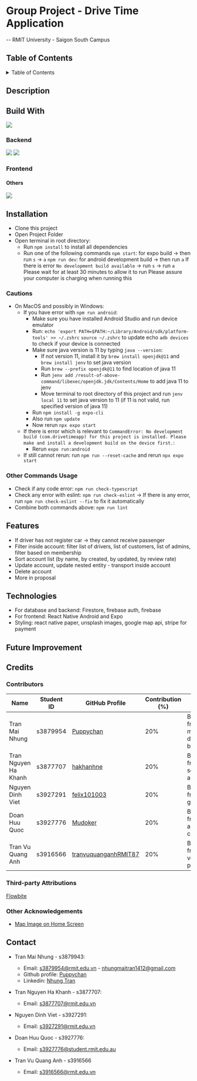 # Group Project - Drive Time Application

-- RMIT University - Saigon South Campus

## Table of Contents

<details>
    <summary>Table of Contents</summary>
  <ol>
    <li>
      <a href="#description">Description</a>
    </li>
    <li><a href="#built-with">Built With</a></li>
    <li>
      <a href="#installation">Installation</a>
      <ul>
        <li><a href="#prerequisites">Prerequisites</a></li>
        <li><a href="#installation">Installation</a></li>
      </ul>
    </li>
    <li><a href="#features">Features</a></li>
    <li>
      <a href="#credits">Credits</a>
      <ul>
        <li><a href="#contributors">Contributors</a></li>
        <li><a href="#third-party-attributions">Third-party Attributions</a></li>
        <li><a href="#other-acknowledgements">Other Acknowledgements</a></li>
      </ul>
    </li>
    <li><a href="#contact">Contact</a></li>
  </ol>
</details>

## Description

## Build With

![](https://img.shields.io/badge/React_Native-20232A?style=for-the-badge&logo=react&logoColor=61DAFB)

### Backend

![](https://img.shields.io/badge/firebase-ffca28?style=for-the-badge&logo=firebase&logoColor=black)
![](https://img.shields.io/badge/Google_Cloud-4285F4?style=for-the-badge&logo=google-cloud&logoColor=white)

### Frontend

#### Others

![](https://img.shields.io/badge/Font_Awesome-339AF0?style=for-the-badge&logo=fontawesome&logoColor=white)

## Installation

- Clone this project
- Open Project Folder
- Open terminal in root directory:
  - Run `npm install` to install all dependencies
  - Run one of the following commands
    `npm start`: for expo build -> then run `s` -> `a`
    `npm run dev`: for android development build -> then run `a`
    If there is error `No development build available` -> run `s` -> run `a`
    Please wait for at least 30 minutes to allow it to run
    Please assure your computer is charging when running this
### Cautions

- On MacOS and possibly in Windows:
  - If you have error with `npm run android`:
    - Make sure you have installed Android Studio and run device emulator
    - Run:
      `echo 'export PATH=$PATH:~/Library/Android/sdk/platform-tools' >> ~/.zshrc`
      `source ~/.zshrc` to update echo
      `adb devices` to check if your device is connected
    - Make sure java version is 11 by typing `java --version`:
      - If not version 11, install it by `brew install openjdk@11` and `brew install jenv` to set java version
      - Run `brew --prefix openjdk@11` to find location of java 11
      - Run `jenv add /result-of-above-command/libexec/openjdk.jdk/Contents/Home` to add java 11 to jenv
      - Move terminal to root directory of this project and run `jenv local 11` to set java version to 11 (if 11 is not valid, run specified version of java 11)
    - Run `npm install -g expo-cli`
    - Also run `npm update`
    - Now rerun `npx expo start`
  - If there is error which is relevant to `CommandError: No development build (com.drivetimeapp) for this project is installed. Please make and install a development build on the device first.`:
    - Rerun `expo run:android`
  - If still cannot rerun: run `npm run --reset-cache` and rerun `npx expo start`

### Other Commands Usage

- Check if any code error: `npm run check-typescript`
- Check any error with eslint: `npm run check-eslint`
  -> If there is any error, run `npm run check-eslint --fix` to fix it automatically
- Combine both commands above: `npm run lint`

## Features
- If driver has not register car -> they cannot receive passenger
- Filter inside account: filter list of drivers, list of customers, list of admins, filter based on membership
- Sort account list (by name, by created, by updated, by review rate)
- Update account, update nested entity - transport inside account
- Delete account
- More in proposal

## Technologies
- For database and backend: Firestore, firebase auth, firebase
- For frontend: React Native Android and Expo
- Styling: react native paper, unsplash images, google map api, stripe for payment

## Future Improvement

## Credits

### Contributors

| Name                 | Student ID | GitHub Profile                                                  | Contribution (%) |Work |
| -------------------- | ---------- | --------------------------------------------------------------- | ---------------- |---------------- |
| Tran Mai Nhung       | s3879954   | [Puppychan](https://github.com/Puppychan)                       | 20%              |Backend and front end - multi destinations booking           |
| Tran Nguyen Ha Khanh | s3877707   | [hakhanhne](https://github.com/hakhanhne)                       | 20%              |Backend and front end - sos, authentication              |
| Nguyen Dinh Viet     | s3927291   | [felix101003](https://github.com/felix101003)                   | 20%              |Backend and frontend - google map              |
| Doan Huu Quoc        | s3927776   | [Mudoker](https://github.com/Mudoker)                           | 20%              |Backend and front end - algorithms, call              |
| Tran Vu Quang Anh    | s3916566   | [tranvuquanganhRMIT87](https://github.com/tranvuquanganhRMIT87) | 20%              |Backend and front end -     voucher, payment          |

### Third-party Attributions

[Flowbite](https://flowbite.com)

### Other Acknowledgements
- [Map Image on Home Screen](https://www.vecteezy.com/vector-art/7017843-abstract-polygon-world-map-vector-illustration-geometric-structure-in-blue-color-for-presentation-booklet-website-and-other-design-projects-polygonal-background)

## Contact

- Tran Mai Nhung - s3879943:

  - Email: s3879954@rmit.edu.vn - nhungmaitran1412@gmail.com
  - Github profile: [Puppychan](https://github.com/Puppychan)
  - Linkedin: [Nhung Tran](https://www.linkedin.com/in/nhung-tran-528396210/)

- Tran Nguyen Ha Khanh - s3877707:

  - Email: s3877707@rmit.edu.vn

- Nguyen Dinh Viet - s3927291:
  - Email: s3927291@rmit.edu.vn
- Doan Huu Quoc - s3927776:
  - Email: s3927776@student.rmit.edu.au
- Tran Vu Quang Anh - s3916566
  - Email: s3916566@rmit.edu.vn
